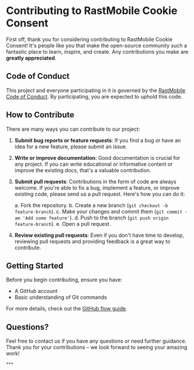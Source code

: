 # Contributing to RastMobile Cookie Consent

First off, thank you for considering contributing to RastMobile Cookie Consent! It's people like you that make the open-source community such a fantastic place to learn, inspire, and create. Any contributions you make are **greatly appreciated**.

## Code of Conduct

This project and everyone participating in it is governed by the [RastMobile Code of Conduct](CODE_OF_CONDUCT.md). By participating, you are expected to uphold this code.

## How to Contribute

There are many ways you can contribute to our project:

1. **Submit bug reports or feature requests**: If you find a bug or have an idea for a new feature, please submit an issue.

2. **Write or improve documentation**: Good documentation is crucial for any project. If you can write educational or informative content or improve the existing docs, that's a valuable contribution.

3. **Submit pull requests**: Contributions in the form of code are always welcome. If you're able to fix a bug, implement a feature, or improve existing code, please send us a pull request. Here's how you can do it:

    a. Fork the repository.
    b. Create a new branch (`git checkout -b feature-branch`).
    c. Make your changes and commit them (`git commit -am 'Add some feature'`).
    d. Push to the branch (`git push origin feature-branch`).
    e. Open a pull request.

4. **Review existing pull requests**: Even if you don't have time to develop, reviewing pull requests and providing feedback is a great way to contribute.

## Getting Started

Before you begin contributing, ensure you have:

- A GitHub account
- Basic understanding of Git commands

For more details, check out the [GitHub flow guide](https://guides.github.com/introduction/flow/).

## Questions?

Feel free to contact us if you have any questions or need further guidance. Thank you for your contributions – we look forward to seeing your amazing work!

"""
